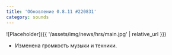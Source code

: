 ```yaml
---
title: 'Обновление 0.8.11 #220831'
category: sounds
---
```


![Placeholder]({{ '/assets/img/news/hrs/main.jpg' | relative_url }})

- Изменена громкость музыки и техники.
